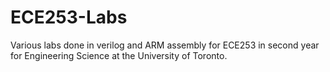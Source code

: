 # ECE253-Labs
Various labs done in verilog and ARM assembly for ECE253 in second year for Engineering Science at the University of Toronto.
